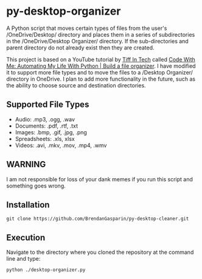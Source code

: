 # py-desktop-organizer
A Python script that moves certain types of files from the user's /OneDrive/Desktop/ directory and places them in a series of subdirectories in the /OneDrive/Desktop Organizer/ directory. If the sub-directories and parent directory do not already exist then they are created.  

This project is based on a YouTube tutorial by [Tiff In Tech](https://www.youtube.com/channel/UC4MZ7zUHb5eAxU75Dc_nqdQ) called [Code With Me: Automating My Life With Python | Build a file organizer](https://www.youtube.com/watch?v=P7e5-n9FuXU). I have modified it to support more file types and to move the files to a /Desktop Organizer/ directory in OneDrive. I plan to add more functionality in the future, such as the ability to choose source and destination directories.  

## Supported File Types

- Audio: .mp3, .ogg, .wav  
- Documents: .pdf, .rtf, .txt  
- Images: .bmp, .gif, .jpg, .png  
- Spreadsheets: .xls, xlsx  
- Videos: .avi, .mkv, .mov, .mp4, .wmv  

## WARNING
I am not responsible for loss of your dank memes if you run this script and something goes wrong.  

## Installation
```
git clone https://github.com/BrendanGasparin/py-desktop-cleaner.git
```

## Execution
Navigate to the directory where you cloned the repository at the command line and type:

```
python ./desktop-organizer.py
```
